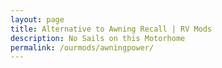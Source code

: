 ```yaml
---
layout: page
title: Alternative to Awning Recall | RV Mods
description: No Sails on this Motorhome
permalink: /ourmods/awningpower/
---
```


